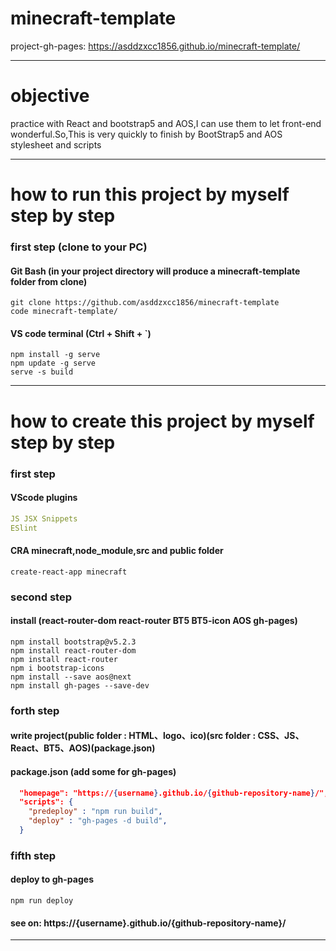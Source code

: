 # minecraft-template
project-gh-pages: https://asddzxcc1856.github.io/minecraft-template/

---

# objective

practice with React and bootstrap5 and AOS,I can use them to let front-end wonderful.So,This is very quickly to finish by BootStrap5 and AOS stylesheet and scripts

---

# how to run this project by myself step by step

### first step (clone to your PC)

#### Git Bash (in your project directory will produce a minecraft-template folder from clone)
```console
git clone https://github.com/asddzxcc1856/minecraft-template
code minecraft-template/
```
#### VS code terminal (Ctrl + Shift + `)
```console
npm install -g serve
npm update -g serve
serve -s build
```

---

# how to create this project by myself step by step

### first step

#### VScode plugins
```yml
JS JSX Snippets
ESlint
```

#### CRA minecraft,node_module,src and public folder
```console
create-react-app minecraft
```

### second step

#### install (react-router-dom react-router BT5 BT5-icon AOS gh-pages)
```console
npm install bootstrap@v5.2.3 
npm install react-router-dom
npm install react-router
npm i bootstrap-icons
npm install --save aos@next
npm install gh-pages --save-dev
```

### forth step

#### write project(public folder : HTML、logo、ico)(src folder : CSS、JS、React、BT5、AOS)(package.json)

#### package.json (add some for gh-pages)
```json
  "homepage": "https://{username}.github.io/{github-repository-name}/",
  "scripts": {
    "predeploy" : "npm run build",
    "deploy" : "gh-pages -d build",
  }
```

### fifth step 

#### deploy to gh-pages
```
npm run deploy
```

#### see on: https://{username}.github.io/{github-repository-name}/

---
